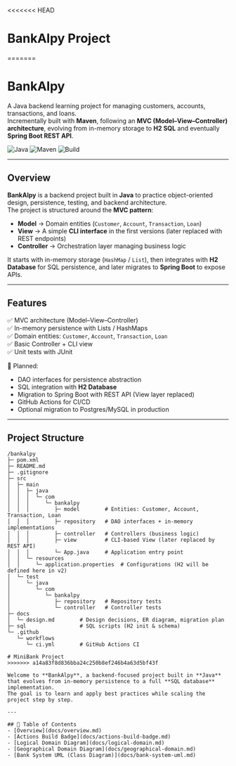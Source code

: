 <<<<<<< HEAD
# BankAlpy Project
=======
# BankAlpy
A Java backend learning project for managing customers, accounts, transactions, and loans.  
Incrementally built with **Maven**, following an **MVC (Model–View–Controller) architecture**, evolving from in-memory storage to **H2 SQL** and eventually **Spring Boot REST API**.

![Java](https://img.shields.io/badge/Java-17-orange)
![Maven](https://img.shields.io/badge/Maven-3.8+-blue)
![Build](https://github.com/AlexPJava/BankAlpy/actions/workflows/ci.yml/badge.svg)

---

## Overview
**BankAlpy** is a backend project built in **Java** to practice object-oriented design, persistence, testing, and backend architecture.  
The project is structured around the **MVC pattern**:  
- **Model** → Domain entities (`Customer`, `Account`, `Transaction`, `Loan`)  
- **View** → A simple **CLI interface** in the first versions (later replaced with REST endpoints)  
- **Controller** → Orchestration layer managing business logic  

It starts with in-memory storage (`HashMap` / `List`), then integrates with **H2 Database** for SQL persistence, and later migrates to **Spring Boot** to expose APIs.

---

## Features
✅ MVC architecture (Model–View–Controller)  
✅ In-memory persistence with Lists / HashMaps  
✅ Domain entities: `Customer`, `Account`, `Transaction`, `Loan`  
✅ Basic Controller + CLI view  
✅ Unit tests with JUnit  

🚧 Planned:  
- DAO interfaces for persistence abstraction  
- SQL integration with **H2 Database**  
- Migration to Spring Boot with REST API (View layer replaced)  
- GitHub Actions for CI/CD  
- Optional migration to Postgres/MySQL in production

---

## Project Structure

```text
/bankalpy
├─ pom.xml
├─ README.md
├─ .gitignore
├─ src
│  ├─ main
│  │  ├─ java
│  │  │  └─ com
│  │  │     └─ bankalpy
│  │  │        ├─ model        # Entities: Customer, Account, Transaction, Loan
│  │  │        ├─ repository   # DAO interfaces + in-memory implementations
│  │  │        ├─ controller   # Controllers (business logic)
│  │  │        ├─ view         # CLI-based View (later replaced by REST API)
│  │  │        └─ App.java     # Application entry point
│  │  └─ resources
│  │     └─ application.properties  # Configurations (H2 will be defined here in v2)
│  └─ test
│     └─ java
│        └─ com
│           └─ bankalpy
│              ├─ repository   # Repository tests
│              └─ controller   # Controller tests
├─ docs
│  └─ design.md        # Design decisions, ER diagram, migration plan
├─ sql                 # SQL scripts (H2 init & schema)
└─ .github
   └─ workflows
      └─ ci.yml        # GitHub Actions CI

# MiniBank Project
>>>>>>> a14a83f8d836bba24c250b8ef246b4a63d5bf43f

Welcome to **BankAlpy**, a backend-focused project built in **Java** that evolves from in-memory persistence to a full **SQL database** implementation.  
The goal is to learn and apply best practices while scaling the project step by step.

---

## 📑 Table of Contents
- [Overview](docs/overview.md)
- [Actions Build Badge](docs/actions-build-badge.md)
- [Logical Domain Diagram](docs/logical-domain.md)
- [Geographical Domain Diagram](docs/geographical-domain.md)
- [Bank System UML (Class Diagram)](docs/bank-system-uml.md)
